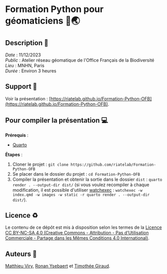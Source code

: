 # Formation Python pour géomaticiens 🐍🌏

## Description :memo:

*Date* : 11/12/2023  
*Public* : Atelier réseau géomatique de l'Office Français de la Biodiversité  
*Lieu* : MNHN, Paris  
*Durée* : Environ 3 heures

## Support :book:

Voir la présentation : [https://riatelab.github.io/Formation-Python-OFB](https://riatelab.github.io/Formation-Python-OFB).

## Pour compiler la présentation :computer:

**Prérequis** :

- [Quarto](https://quarto.org)

**Étapes** :

1. Cloner le projet : `git clone https://github.com/riatelab/Formation-Python-OFB`
2. Se placer dans le dossier du projet : `cd Formation-Python-OFB`
3. Compiler la présentation et obtenir la sortie dans le dossier `dist` : `quarto render . --output-dir dist/` (si vous voulez recompiler à chaque modification,
   il est possible d'utiliser [watchexec](https://github.com/watchexec/watchexec) : `watchexec -w index.qmd -w images -w static -r quarto render . --output-dir dist/`).

## Licence :recycle:

Le contenu de ce dépôt est mis à disposition selon les termes de la [Licence CC BY-NC-SA 4.0 (Creative Commons - Attribution - Pas d’Utilisation Commerciale - Partage dans les Mêmes Conditions 4.0 International)](https://creativecommons.org/licenses/by-nc-sa/4.0/deed.fr).

## Auteurs :bust_in_silhouette:

[Matthieu Viry](https://github.com/mthh), [Ronan Ysebaert](https://github.com/rysebaert) et [Timothée Giraud](https://github.com/rcarto).
